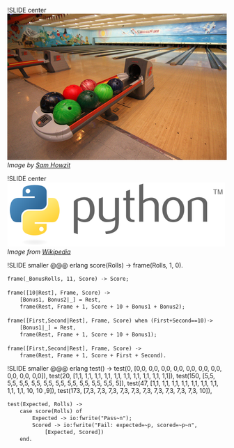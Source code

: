 !SLIDE center
![bowling](bowling.jpg)
<span class="credit">*Image by [Sam Howzit](http://www.flickr.com/photos/aloha75/4632129086/)*</span>

!SLIDE center
![Python](Python_logo.png)
<span class="credit">*Image from [Wikipedia](http://en.wikipedia.org/wiki/File:Python_logo.svg)*</span>

!SLIDE smaller
    @@@ erlang
    score(Rolls) -> frame(Rolls, 1, 0).

    frame(_BonusRolls, 11, Score) -> Score;

    frame([10|Rest], Frame, Score) ->
        [Bonus1, Bonus2|_] = Rest,
        frame(Rest, Frame + 1, Score + 10 + Bonus1 + Bonus2);

    frame([First,Second|Rest], Frame, Score) when (First+Second==10)->
        [Bonus1|_] = Rest,
        frame(Rest, Frame + 1, Score + 10 + Bonus1);

    frame([First,Second|Rest], Frame, Score) ->
        frame(Rest, Frame + 1, Score + First + Second).

!SLIDE smaller
    @@@ erlang
    test() ->
        test(0,   [0,0, 0,0, 0,0, 0,0, 0,0, 0,0, 0,0, 0,0, 0,0, 0,0]),
        test(20,  [1,1, 1,1, 1,1, 1,1, 1,1, 1,1, 1,1, 1,1, 1,1, 1,1]),
        test(150, [5,5, 5,5, 5,5, 5,5, 5,5, 5,5, 5,5, 5,5, 5,5, 5,5, 5]),
        test(47,  [1,1, 1,1, 1,1, 1,1, 1,1, 1,1, 1,1, 1,1, 1,1, 10, 10 ,9]),
        test(173, [7,3, 7,3, 7,3, 7,3, 7,3, 7,3, 7,3, 7,3, 7,3, 7,3, 10]),

    test(Expected, Rolls) ->
        case score(Rolls) of
            Expected -> io:fwrite("Pass~n");
            Scored -> io:fwrite("Fail: expected=~p, scored=~p~n",
                [Expected, Scored])
        end.

